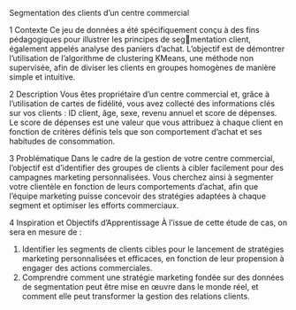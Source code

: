 Segmentation des clients d’un centre commercial

1 Contexte
Ce jeu de données a été spécifiquement conçu à des fins pédagogiques pour illustrer les principes de segmentation client, également appelés analyse des paniers d’achat. L’objectif est de démontrer l’utilisation
de l’algorithme de clustering KMeans, une méthode non supervisée, afin de diviser les clients en groupes
homogènes de manière simple et intuitive.

2 Description
Vous êtes propriétaire d’un centre commercial et, grâce à l’utilisation de cartes de fidélité, vous avez
collecté des informations clés sur vos clients : ID client, âge, sexe, revenu annuel et score de dépenses. Le
score de dépenses est une valeur que vous attribuez à chaque client en fonction de critères définis tels que
son comportement d’achat et ses habitudes de consommation.

3 Problématique
Dans le cadre de la gestion de votre centre commercial, l’objectif est d’identifier des groupes de clients
à cibler facilement pour des campagnes marketing personnalisées. Vous cherchez ainsi à segmenter votre
clientèle en fonction de leurs comportements d’achat, afin que l’équipe marketing puisse concevoir des
stratégies adaptées à chaque segment et optimiser les efforts commerciaux.

4 Inspiration et Objectifs d’Apprentissage
À l’issue de cette étude de cas, on sera en mesure de :
1. Identifier les segments de clients cibles pour le lancement de stratégies marketing personnalisées
et efficaces, en fonction de leur propension à engager des actions commerciales.
2. Comprendre comment une stratégie marketing fondée sur des données de segmentation peut être
mise en œuvre dans le monde réel, et comment elle peut transformer la gestion des relations clients.
